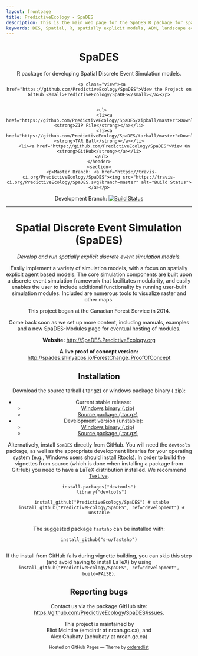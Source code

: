 ```yaml
---
layout: frontpage
title: PredictiveEcology - SpaDES
description: This is the main web page for the SpaDES R package for spatial discrete event simulation.
keywords: DES, Spatial, R, spatially explicit models, ABM, landscape ecology, forecasting, ecological forecasting
---
```


<div class="wrapper">
    <header>
      <h1>SpaDES</h1>
      <p>R package for developing Spatial Discrete Event Simulation models.</p>
  
      <p class="view"><a href="https://github.com/PredictiveEcology/SpaDES">View the Project on GitHub <small>PredictiveEcology/SpaDES</small></a></p>
  
  
      <ul>
        <li><a href="https://github.com/PredictiveEcology/SpaDES/zipball/master">Download <strong>ZIP File</strong></a></li>
        <li><a href="https://github.com/PredictiveEcology/SpaDES/tarball/master">Download <strong>TAR Ball</strong></a></li>
        <li><a href="https://github.com/PredictiveEcology/SpaDES">View On <strong>GitHub</strong></a></li>
      </ul>
    </header>
    <section>
      <p>Master Branch: <a href="https://travis-ci.org/PredictiveEcology/SpaDES"><img src="https://travis-ci.org/PredictiveEcology/SpaDES.svg?branch=master" alt="Build Status"></a></p>
  
  <p>Development Branch: <a href="https://travis-ci.org/PredictiveEcology/SpaDES"><img src="https://travis-ci.org/PredictiveEcology/SpaDES.svg?branch=development" alt="Build Status"></a></p>
  
  <hr>
  
  <h1>
  <a id="spatial-discrete-event-simulation-spades" class="anchor" href="#spatial-discrete-event-simulation-spades" aria-hidden="true"><span class="octicon octicon-link"></span></a>Spatial Discrete Event Simulation (SpaDES)</h1>
  
  <p><em>Develop and run spatially explicit discrete event simulation models.</em></p>
  
  <p>Easily implement a variety of simulation models, with a focus on spatially explicit agent based models. The core simulation components are built upon a discrete event simulation framework that facilitates modularity, and easily enables the user to include additional functionality by running user-built simulation modules. Included are numerous tools to visualize raster and other maps.</p>
  
  <p>This project began at the Canadian Forest Service in 2014.</p>
  
  <p>Come back soon as we set up more content, including manuals, examples and a new SpaDES-Modules page for eventual hosting of modules.</p>
  
  
  <p><strong>Website:</strong> <a href="http://SpaDES.PredictiveEcology.org">http://SpaDES.PredictiveEcology.org</a></p>
  <p><strong>A live proof of concept version:</strong> <a href="http://spades.shinyapps.io/ForestChange_ProofOfConcept">http://spades.shinyapps.io/ForestChange_ProofOfConcept</a></p>
  
  <h2>
  <a id="installation" class="anchor" href="#installation" aria-hidden="true"><span class="octicon octicon-link"></span></a>Installation</h2>
  
  <p>Download the source tarball (.tar.gz) or windows package binary (.zip):</p>
  
  <ul>
  <li>Current stable release:
  
  <ul>
  <li><a href="https://github.com/PredictiveEcology/SpaDES/raw/master/SpaDES_0.4.0.zip">Windows binary (.zip)</a></li>
  <li><a href="https://github.com/PredictiveEcology/SpaDES/raw/master/SpaDES_0.4.0.tar.gz">Source package (.tar.gz)</a></li>
  </ul>
  </li>
  <li>Development version (unstable):
  
  <ul>
  <li><a href="https://github.com/PredictiveEcology/SpaDES/raw/development/SpaDES_0.5.0.9000.zip">Windows binary (.zip)</a></li>
  <li><a href="https://github.com/PredictiveEcology/SpaDES/raw/development/SpaDES_0.5.0.9000.tar.gz">Source package (.tar.gz)</a></li>
  </ul>
  </li>
  </ul>
  
  <p>Alternatively, install <code>SpaDES</code> directly from GitHub. You will need the <code>devtools</code> package, as well as the appropriate development libraries for your operating system (e.g., Windows users should install <a href="http://cran.r-project.org/bin/windows/Rtools/">Rtools</a>). In order to build the vignettes from source (which is done when installing a package from GitHub) you need to have a LaTeX distribution installed. We recommend <a href="https://www.tug.org/texlive/">TexLive</a>.</p>
  
  <pre><code>install.packages("devtools")
  library("devtools")
  
  install_github("PredictiveEcology/SpaDES") # stable
  install_github("PredictiveEcology/SpaDES", ref="development") # unstable
  </code></pre>
  
  <p>The suggested package <code>fastshp</code> can be installed with:</p>
  
  <pre><code>install_github("s-u/fastshp")
  </code></pre>
  
  <p>If the install from GitHub fails during vignette building, you can skip this step (and avoid having to install LaTeX) by using <code>install_github("PredictiveEcology/SpaDES", ref="development", build=FALSE)</code>.</p>
  
  <h2>
  <a id="reporting-bugs" class="anchor" href="#reporting-bugs" aria-hidden="true"><span class="octicon octicon-link"></span></a>Reporting bugs</h2>
  
  <p>Contact us via the package GitHub site: <a href="https://github.com/PredictiveEcology/SpaDES/issues">https://github.com/PredictiveEcology/SpaDES/issues</a>.</p>
        </section>
  
  <footer>
    <p>This project is maintained by
    <br>
  	Eliot McIntire (emcintir at nrcan.gc.ca), and
  	<br>
  	Alex Chubaty (achubaty at nrcan.gc.ca)</p>
    <p><small>Hosted on GitHub Pages &mdash; Theme by <a href="https://github.com/orderedlist">orderedlist</a></small></p>
  </footer>
</div>

<script src="javascripts/scale.fix.js"></script>

